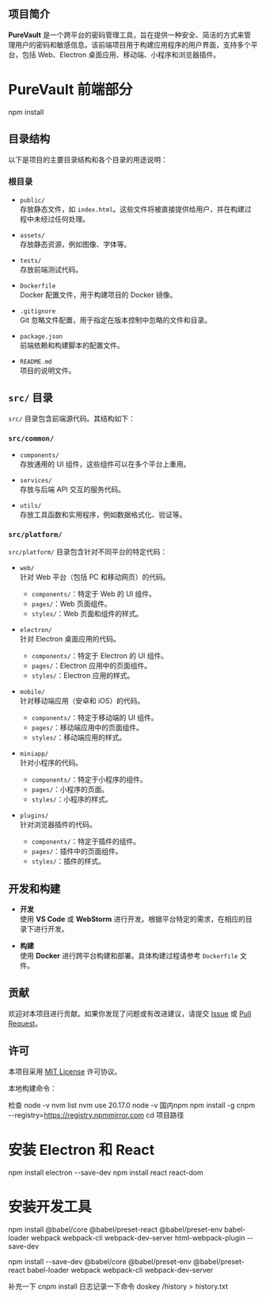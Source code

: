 ## 项目简介

**PureVault** 是一个跨平台的密码管理工具，旨在提供一种安全、简洁的方式来管理用户的密码和敏感信息。该前端项目用于构建应用程序的用户界面，支持多个平台，包括 Web、Electron 桌面应用、移动端、小程序和浏览器插件。

# PureVault 前端部分

npm install
## 目录结构

以下是项目的主要目录结构和各个目录的用途说明：

### 根目录

- `public/`  
  存放静态文件，如 `index.html`。这些文件将被直接提供给用户，并在构建过程中未经过任何处理。

- `assets/`  
  存放静态资源，例如图像、字体等。

- `tests/`  
  存放前端测试代码。

- `Dockerfile`  
  Docker 配置文件，用于构建项目的 Docker 镜像。

- `.gitignore`  
  Git 忽略文件配置，用于指定在版本控制中忽略的文件和目录。

- `package.json`  
  前端依赖和构建脚本的配置文件。

- `README.md`  
  项目的说明文件。

## `src/` 目录

`src/` 目录包含前端源代码。其结构如下：

### `src/common/`

- `components/`  
  存放通用的 UI 组件，这些组件可以在多个平台上重用。

- `services/`  
  存放与后端 API 交互的服务代码。

- `utils/`  
  存放工具函数和实用程序，例如数据格式化、验证等。

### `src/platform/`

`src/platform/` 目录包含针对不同平台的特定代码：

- `web/`  
  针对 Web 平台（包括 PC 和移动网页）的代码。
    - `components/`：特定于 Web 的 UI 组件。
    - `pages/`：Web 页面组件。
    - `styles/`：Web 页面和组件的样式。

- `electron/`  
  针对 Electron 桌面应用的代码。
    - `components/`：特定于 Electron 的 UI 组件。
    - `pages/`：Electron 应用中的页面组件。
    - `styles/`：Electron 应用的样式。

- `mobile/`  
  针对移动端应用（安卓和 iOS）的代码。
    - `components/`：特定于移动端的 UI 组件。
    - `pages/`：移动端应用中的页面组件。
    - `styles/`：移动端应用的样式。

- `miniapp/`  
  针对小程序的代码。
    - `components/`：特定于小程序的组件。
    - `pages/`：小程序的页面。
    - `styles/`：小程序的样式。

- `plugins/`  
  针对浏览器插件的代码。
    - `components/`：特定于插件的组件。
    - `pages/`：插件中的页面组件。
    - `styles/`：插件的样式。

## 开发和构建

- **开发**  
  使用 **VS Code** 或 **WebStorm** 进行开发。根据平台特定的需求，在相应的目录下进行开发。

- **构建**  
  使用 **Docker** 进行跨平台构建和部署。具体构建过程请参考 `Dockerfile` 文件。

## 贡献

欢迎对本项目进行贡献。如果你发现了问题或有改进建议，请提交 [Issue](https://github.com/your-repository/issues) 或 [Pull Request](https://github.com/your-repository/pulls)。

## 许可

本项目采用 [MIT License](LICENSE) 许可协议。

本地构建命令：

检查
node -v
nvm list
nvm use 20.17.0
node -v
国内npm
npm install -g cnpm --registry=https://registry.npmmirror.com
cd 项目路径
# 安装 Electron 和 React
npm install electron --save-dev
npm install react react-dom

# 安装开发工具
npm install @babel/core @babel/preset-react @babel/preset-env babel-loader webpack webpack-cli webpack-dev-server html-webpack-plugin --save-dev

[//]: # (es转cs插件)
npm install --save-dev @babel/core @babel/preset-env @babel/preset-react babel-loader webpack webpack-cli webpack-dev-server

补充一下
cnpm install
日志记录一下命令
doskey /history > history.txt


